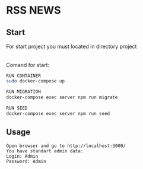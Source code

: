 # RSS NEWS
## Start
For start project you must located in directory project
######
Comand for start:

```bash
RUN CONTAINER
sudo docker-compose up

RUN MIGRATION
docker-compose exec server npm run migrate

RUN SEED
docker-compose exec server npm run seed


```


## Usage

```
Open browser and go to http://localhost:3000/
You have standart admin data: 
Login: Admin
Password: Admin
```